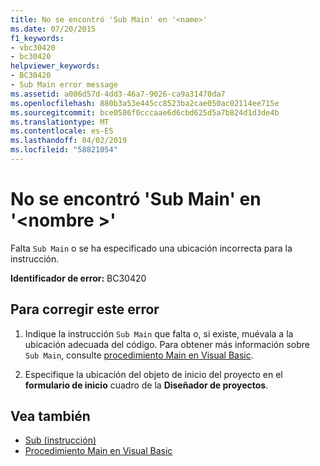 ```yaml
---
title: No se encontró 'Sub Main' en '<name>'
ms.date: 07/20/2015
f1_keywords:
- vbc30420
- bc30420
helpviewer_keywords:
- BC30420
- Sub Main error message
ms.assetid: a006d57d-4dd3-46a7-9026-ca9a31470da7
ms.openlocfilehash: 880b3a53e445cc8523ba2cae050ac02114ee715e
ms.sourcegitcommit: bce0586f0cccaae6d6cbd625d5a7b824d1d3de4b
ms.translationtype: MT
ms.contentlocale: es-ES
ms.lasthandoff: 04/02/2019
ms.locfileid: "58821054"
---
```

# <a name="sub-main-was-not-found-in-name"></a>No se encontró 'Sub Main' en '\<nombre >'
Falta `Sub Main` o se ha especificado una ubicación incorrecta para la instrucción.  
  
 **Identificador de error:** BC30420  
  
## <a name="to-correct-this-error"></a>Para corregir este error  
  
1.  Indique la instrucción `Sub Main` que falta o, si existe, muévala a la ubicación adecuada del código. Para obtener más información sobre `Sub Main`, consulte [procedimiento Main en Visual Basic](../../../visual-basic/programming-guide/program-structure/main-procedure.md).  
  
2.  Especifique la ubicación del objeto de inicio del proyecto en el **formulario de inicio** cuadro de la **Diseñador de proyectos**.  
  
## <a name="see-also"></a>Vea también

- [Sub (instrucción)](../../../visual-basic/language-reference/statements/sub-statement.md)
- [Procedimiento Main en Visual Basic](../../../visual-basic/programming-guide/program-structure/main-procedure.md)
